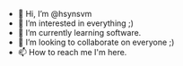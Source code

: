 - 👋 Hi, I’m @hsynsvm
- 👀 I’m interested in everything ;)
- 🌱 I’m currently learning software.
- 💞️ I’m looking to collaborate on everyone ;)
- 📫 How to reach me I'm here.


